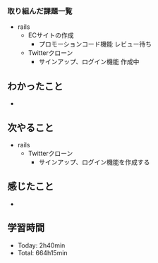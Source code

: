 ### 取り組んだ課題一覧
- rails
  - ECサイトの作成
    - プロモーションコード機能 レビュー待ち
  - Twitterクローン
    - サインアップ、ログイン機能 作成中
## わかったこと
- 
## 次やること
- rails
  - Twitterクローン
    - サインアップ、ログイン機能を作成する
## 感じたこと
- 
## 学習時間
- Today: 2h40min
- Total: 664h15min